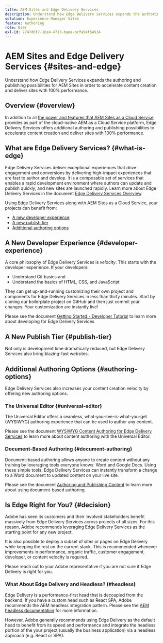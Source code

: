 ```yaml
---
title: AEM Sites and Edge Delivery Services
description: Understand how Edge Delivery Services expands the authoring and publishing possibilities for AEM Sites in order to accelerate content creation and deliver sites with 100% performance.
solution: Experience Manager Sites
feature: Authoring
role: User
exl-id: 7747d6f7-18e4-4713-baea-bcfa94f54934
---
```

# AEM Sites and Edge Delivery Services {#sites-and-edge}

Understand how Edge Delivery Services expands the authoring and publishing possibilities for AEM Sites in order to accelerate content creation and deliver sites with 100% performance.

## Overview {#overview}

In addition to all [the power and features that AEM Sites as a Cloud Service](/help/sites-cloud/sites-cloud-changes.md) provides as part of the cloud-native AEM as a Cloud Service platform, Edge Delivery Services offers additional authoring and publishing possibilities to accelerate content creation and deliver sites with 100% performance.

## What are Edge Delivery Services? {#what-is-edge}

Edge Delivery Services deliver exceptional experiences that drive engagement and conversions by delivering high-impact experiences that are fast to author and develop. It is a composable set of services that enables a rapid development environment where authors can update and publish quickly, and new sites are launched rapidly. Learn more about Edge Delivery Services in the document [Edge Delivery Services Overview](/help/edge/overview.md).

Using Edge Delivery Services along with AEM Sites as a Cloud Service, your projects can benefit from:

* [A new developer experience](#developer-experience)
* [A new publish tier](#publish-tier)
* [Additional authoring options](#authoring-options)

## A New Developer Experience {#developer-experience}

A core philosophy of Edge Delivery Services is *velocity*. This starts with the developer experience. If your developers:

* Understand Git basics and
* Understand the basics of HTML, CSS, and JavaScript

They can get up-and-running customizing their own project and components for Edge Delivery Services in less than thirty minutes. Start by cloning our boilerplate project on GitHub and then just commit your changes. Your customization are instantly live!

Please see the document [Getting Started - Developer Tutorial](https://www.aem.live/developer/tutorial) to learn more about developing for Edge Delivery Services.

## A New Publish Tier {#publish-tier}

Not only is development time dramatically reduced, but Edge Delivery Services also bring blazing-fast websites.

## Additional Authoring Options {#authoring-options}

Edge Delivery Services also increases your content creation velocity by offering new authoring options.

### The Universal Editor {#universal-editor}

The Universal Editor offers a seamless, what-you-see-is-what-you-get (WYSIWYG) authoring experience that can be used to author any content.

Please see the document [WYSIWYG Content Authoring for Edge Delivery Services](/help/edge/wysiwyg-authoring/authoring.md) to learn more about content authoring with the Universal Editor.

### Document-Based Authoring {#document-authoring}

Document-based authoring allows anyone to create content without any training by leveraging tools everyone knows: Word and Google Docs. Using these simple tools, Edge Delivery Services can instantly transform a change to a Word document to updated content on your live site.

Please see the document [Authoring and Publishing Content](https://www.aem.live/docs/authoring) to learn more about using document-based authoring.

## Is Edge Right for You? {#decision}

Adobe has seen its customers and their involved stakeholders benefit massively from Edge Delivery Services across projects of all sizes. For this reason, Adobe recommends leveraging Edge Delivery Services as the starting point for any new project.

It is also possible to deploy a subset of sites or pages on Edge Delivery while keeping the rest on the current stack. This is recommended whenever improvements in performance, organic traffic, customer engagement, developer, or content velocity is required.

Please reach out to your Adobe representative if you are not sure if Edge Delivery is right for you.

### What About Edge Delivery and Headless? (#headless)

Edge Delivery is a performance-first head that is decoupled from the backend. If you have a custom head such as React SPA, Adobe recommends the AEM headless integration pattern. Please see the [AEM headless documentation](/help/headless/introduction.md) for more information.

However, Adobe generally recommends using Edge Delivery as the default head to benefit from its speed and performance and integrate the headless portion of the your project (usually the business application) via a headless approach (e.g. React or SPA).
